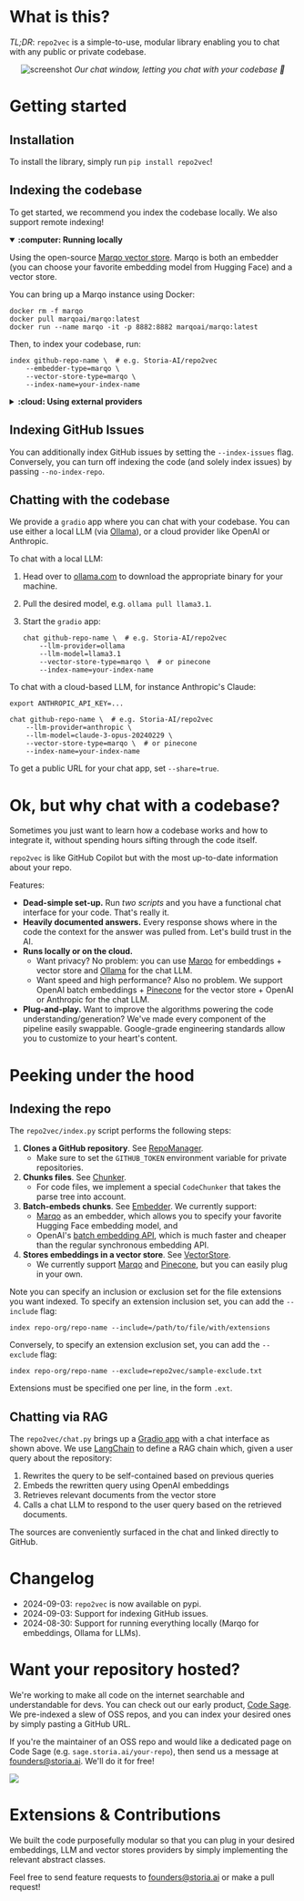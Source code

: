 # What is this?

*TL;DR*: `repo2vec` is a simple-to-use, modular library enabling you to chat with any public or private codebase.

<p align="center">
  <img src="assets/chat_screenshot.png" alt="screenshot" style="max-height: 500px;">
  <i>Our chat window, letting you chat with your codebase 🚀</i>
</p>

# Getting started

## Installation

To install the library, simply run `pip install repo2vec`!

## Indexing the codebase

To get started, we recommend you index the codebase locally. We also support remote indexing!

<details open>
<summary><strong>:computer: Running locally</strong></summary>
<p>Using the open-source <a href="https://github.com/marqo-ai/marqo">Marqo vector store</a>. Marqo is both an embedder (you can choose your favorite embedding model from Hugging Face) and a vector store.</p>

You can bring up a Marqo instance using Docker:

```
docker rm -f marqo
docker pull marqoai/marqo:latest
docker run --name marqo -it -p 8882:8882 marqoai/marqo:latest
```

Then, to index your codebase, run:

```
index github-repo-name \  # e.g. Storia-AI/repo2vec
    --embedder-type=marqo \
    --vector-store-type=marqo \
    --index-name=your-index-name
```

</details>

<details>
<summary><strong>:cloud: Using external providers</strong></summary>
<p><a href="https://openai.com/">OpenAI</a> for embeddings and <a href="https://www.pinecone.io/">Pinecone</a> for the vector store. To index your codebase, run:</p>

    ```
    export OPENAI_API_KEY=...
    export PINECONE_API_KEY=...

    index github-repo-name \  # e.g. Storia-AI/repo2vec
        --embedder-type=openai \
        --vector-store-type=pinecone \
        --index-name=your-index-name
    ```

We are planning on adding more providers soon, so that you can mix and match them. Contributions are also welcome!
</details>

## Indexing GitHub Issues

You can additionally index GitHub issues by setting the `--index-issues` flag. Conversely, you can turn off indexing the code (and solely index issues) by passing `--no-index-repo`.

## Chatting with the codebase

We provide a `gradio` app where you can chat with your codebase. You can use either a local LLM (via [Ollama](https://ollama.com)), or a cloud provider like OpenAI or Anthropic.

To chat with a local LLM:

1. Head over to [ollama.com](https://ollama.com) to download the appropriate binary for your machine.
2. Pull the desired model, e.g. `ollama pull llama3.1`.
3. Start the `gradio` app:

    ```
    chat github-repo-name \  # e.g. Storia-AI/repo2vec
        --llm-provider=ollama
        --llm-model=llama3.1
        --vector-store-type=marqo \  # or pinecone
        --index-name=your-index-name
    ```

To chat with a cloud-based LLM, for instance Anthropic's Claude:

```
export ANTHROPIC_API_KEY=...

chat github-repo-name \  # e.g. Storia-AI/repo2vec
    --llm-provider=anthropic \
    --llm-model=claude-3-opus-20240229 \
    --vector-store-type=marqo \  # or pinecone
    --index-name=your-index-name
```

To get a public URL for your chat app, set `--share=true`.

# Ok, but why chat with a codebase?

Sometimes you just want to learn how a codebase works and how to integrate it, without spending hours sifting through
the code itself.

`repo2vec` is like GitHub Copilot but with the most up-to-date information about your repo.

Features:

- **Dead-simple set-up.** Run *two scripts* and you have a functional chat interface for your code. That's really it.
- **Heavily documented answers.** Every response shows where in the code the context for the answer was pulled from. Let's build trust in the AI.
- **Runs locally or on the cloud.**
  - Want privacy? No problem: you can use [Marqo](https://github.com/marqo-ai/marqo) for embeddings + vector store and [Ollama](ollama.com) for the chat LLM.
  - Want speed and high performance? Also no problem. We support OpenAI batch embeddings + [Pinecone](https://www.pinecone.io/) for the vector store + OpenAI or Anthropic for the chat LLM.
- **Plug-and-play.** Want to improve the algorithms powering the code understanding/generation? We've made every component of the pipeline easily swappable. Google-grade engineering standards allow you to customize to your heart's content.

# Peeking under the hood

## Indexing the repo

The `repo2vec/index.py` script performs the following steps:

1. **Clones a GitHub repository**. See [RepoManager](repo2vec/repo_manager.py).
    - Make sure to set the `GITHUB_TOKEN` environment variable for private repositories.
2. **Chunks files**. See [Chunker](repo2vec/chunker.py).
    - For code files, we implement a special `CodeChunker` that takes the parse tree into account.
3. **Batch-embeds chunks**. See [Embedder](repo2vec/embedder.py). We currently support:
    - [Marqo](https://github.com/marqo-ai/marqo) as an embedder, which allows you to specify your favorite Hugging Face embedding model, and
    - OpenAI's [batch embedding API](https://platform.openai.com/docs/guides/batch/overview), which is much faster and cheaper than the regular synchronous embedding API.
4. **Stores embeddings in a vector store**. See [VectorStore](repo2vec/vector_store.py).
    - We currently support [Marqo](https://github.com/marqo-ai/marqo) and [Pinecone](https://pinecone.io), but you can easily plug in your own.

Note you can specify an inclusion or exclusion set for the file extensions you want indexed. To specify an extension inclusion set, you can add the `--include` flag:

```
index repo-org/repo-name --include=/path/to/file/with/extensions
```

Conversely, to specify an extension exclusion set, you can add the `--exclude` flag:

```
index repo-org/repo-name --exclude=repo2vec/sample-exclude.txt
```

Extensions must be specified one per line, in the form `.ext`.

## Chatting via RAG

The `repo2vec/chat.py` brings up a [Gradio app](https://www.gradio.app/) with a chat interface as shown above. We use [LangChain](https://langchain.com) to define a RAG chain which, given a user query about the repository:

1. Rewrites the query to be self-contained based on previous queries
2. Embeds the rewritten query using OpenAI embeddings
3. Retrieves relevant documents from the vector store
4. Calls a chat LLM to respond to the user query based on the retrieved documents.

The sources are conveniently surfaced in the chat and linked directly to GitHub.

# Changelog

- 2024-09-03: `repo2vec` is now available on pypi.
- 2024-09-03: Support for indexing GitHub issues.
- 2024-08-30: Support for running everything locally (Marqo for embeddings, Ollama for LLMs).

# Want your repository hosted?

We're working to make all code on the internet searchable and understandable for devs. You can check out our early product, [Code Sage](https://sage.storia.ai). We pre-indexed a slew of OSS repos, and you can index your desired ones by simply pasting a GitHub URL.

If you're the maintainer of an OSS repo and would like a dedicated page on Code Sage (e.g. `sage.storia.ai/your-repo`), then send us a message at [founders@storia.ai](mailto:founders@storia.ai). We'll do it for free!

![](assets/sage.gif)

# Extensions & Contributions

We built the code purposefully modular so that you can plug in your desired embeddings, LLM and vector stores providers by simply implementing the relevant abstract classes.

Feel free to send feature requests to [founders@storia.ai](mailto:founders@storia.ai) or make a pull request!

